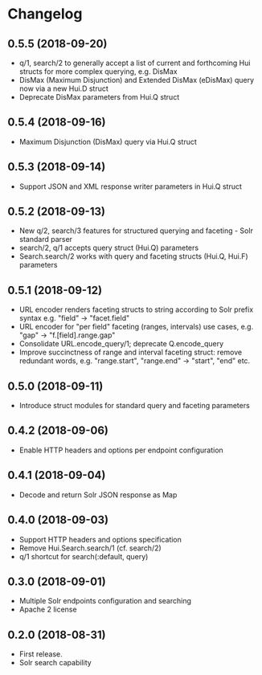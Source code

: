 # Changelog

## 0.5.5 (2018-09-20)

* q/1, search/2 to generally accept a list of current and forthcoming Hui structs for more complex querying, e.g. DisMax
* DisMax (Maximum Disjunction) and Extended DisMax (eDisMax) query now via a new Hui.D struct
* Deprecate DisMax parameters from Hui.Q struct

## 0.5.4 (2018-09-16)

* Maximum Disjunction (DisMax) query via Hui.Q struct

## 0.5.3 (2018-09-14)

* Support JSON and XML response writer parameters in Hui.Q struct

## 0.5.2 (2018-09-13)

* New q/2, search/3 features for structured querying and faceting - Solr standard parser
* search/2, q/1 accepts query struct (Hui.Q) parameters
* Search.search/2 works with query and faceting structs (Hui.Q, Hui.F) parameters

## 0.5.1 (2018-09-12)

* URL encoder renders faceting structs to string according to Solr prefix syntax e.g. "field" -> "facet.field"
* URL encoder for "per field" faceting (ranges, intervals) use cases, e.g. "gap" -> "f.[field].range.gap"
* Consolidate URL.encode_query/1; deprecate Q.encode_query
* Improve succinctness of range and interval faceting struct: remove redundant words, e.g. "range.start", "range.end" -> "start", "end" etc.

## 0.5.0 (2018-09-11)

* Introduce struct modules for standard query and faceting parameters

## 0.4.2 (2018-09-06)

* Enable HTTP headers and options per endpoint configuration

## 0.4.1 (2018-09-04)

* Decode and return Solr JSON response as Map

## 0.4.0 (2018-09-03)

* Support HTTP headers and options specification
* Remove Hui.Search.search/1 (cf. search/2)
* q/1 shortcut for search(:default, query)

## 0.3.0 (2018-09-01)

* Multiple Solr endpoints configuration and searching
* Apache 2 license

## 0.2.0 (2018-08-31)

* First release.
* Solr search capability


